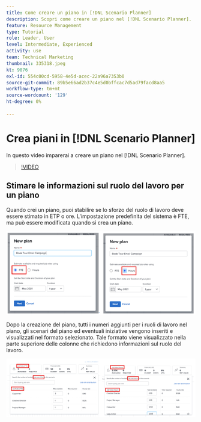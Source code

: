 ```yaml
---
title: Come creare un piano in [!DNL Scenario Planner]
description: Scopri come creare un piano nel [!DNL Scenario Planner].
feature: Resource Management
type: Tutorial
role: Leader, User
level: Intermediate, Experienced
activity: use
team: Technical Marketing
thumbnail: 335318.jpeg
kt: 9076
exl-id: 554c00cd-5958-4e5d-acec-22a96a7353b0
source-git-commit: 89b5e66ad2b37c4e5d0bffcac7d5ad79facd8aa5
workflow-type: tm+mt
source-wordcount: '129'
ht-degree: 0%

---
```


# Crea piani in [!DNL Scenario Planner]

In questo video imparerai a creare un piano nel [!DNL Scenario Planner].

>[!VIDEO](https://video.tv.adobe.com/v/335318/?quality=12)

## Stimare le informazioni sul ruolo del lavoro per un piano

Quando crei un piano, puoi stabilire se lo sforzo del ruolo di lavoro deve essere stimato in ETP o ore. L&#39;impostazione predefinita del sistema è FTE, ma può essere modificata quando si crea un piano.

![Seleziona [!UICONTROL FTE] o [!UICONTROL Ore] in [!UICONTROL Nuovo piano] finestra](assets/scenario-planner-1.png)

Dopo la creazione del piano, tutti i numeri aggiunti per i ruoli di lavoro nel piano, gli scenari del piano ed eventuali iniziative vengono inseriti e visualizzati nel formato selezionato. Tale formato viene visualizzato nella parte superiore delle colonne che richiedono informazioni sul ruolo del lavoro.

![Visualizza informazioni in [!UICONTROL FTE] o [!UICONTROL Ore] in [!DNL Scenario Planner]](assets/scenario-planner-2.png)
